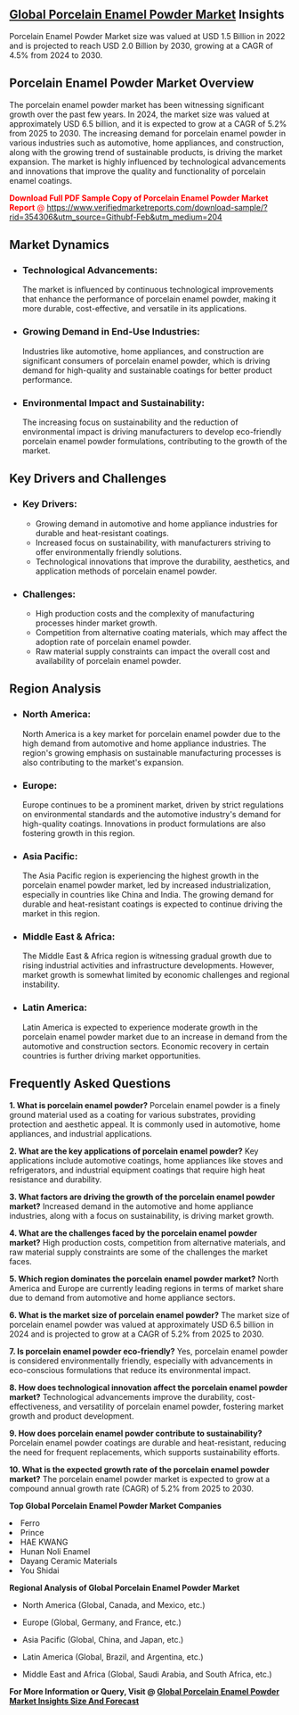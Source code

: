 <h2><a href="https://www.verifiedmarketreports.com/download-sample/?rid=354306&amp;utm_source=Githubf&amp;utm_medium=204" target="_blank">Global Porcelain Enamel Powder Market</a> Insights</h2><p>Porcelain Enamel Powder Market size was valued at USD 1.5 Billion in 2022 and is projected to reach USD 2.0 Billion by 2030, growing at a CAGR of 4.5% from 2024 to 2030.</p><p> <h2>Porcelain Enamel Powder Market Overview</h2> <p>The porcelain enamel powder market has been witnessing significant growth over the past few years. In 2024, the market size was valued at approximately USD 6.5 billion, and it is expected to grow at a CAGR of 5.2% from 2025 to 2030. The increasing demand for porcelain enamel powder in various industries such as automotive, home appliances, and construction, along with the growing trend of sustainable products, is driving the market expansion. The market is highly influenced by technological advancements and innovations that improve the quality and functionality of porcelain enamel coatings.</p> <p><p><span class=""><span style="color: #ff0000;"><strong>Download Full PDF Sample Copy of Porcelain Enamel Powder Market Report</strong> @ </span><a href="https://www.verifiedmarketreports.com/download-sample/?rid=354306&amp;utm_source=Githubf-Feb&amp;utm_medium=204" target="_blank">https://www.verifiedmarketreports.com/download-sample/?rid=354306&amp;utm_source=Githubf-Feb&amp;utm_medium=204</a></span></p></p> <h2>Market Dynamics</h2> <ul> <li><h3>Technological Advancements:</h3> The market is influenced by continuous technological improvements that enhance the performance of porcelain enamel powder, making it more durable, cost-effective, and versatile in its applications.</li> <li><h3>Growing Demand in End-Use Industries:</h3> Industries like automotive, home appliances, and construction are significant consumers of porcelain enamel powder, which is driving demand for high-quality and sustainable coatings for better product performance.</li> <li><h3>Environmental Impact and Sustainability:</h3> The increasing focus on sustainability and the reduction of environmental impact is driving manufacturers to develop eco-friendly porcelain enamel powder formulations, contributing to the growth of the market.</li> </ul> <h2>Key Drivers and Challenges</h2> <ul> <li><h3>Key Drivers:</h3> <ul> <li>Growing demand in automotive and home appliance industries for durable and heat-resistant coatings.</li> <li>Increased focus on sustainability, with manufacturers striving to offer environmentally friendly solutions.</li> <li>Technological innovations that improve the durability, aesthetics, and application methods of porcelain enamel powder.</li> </ul> </li> <li><h3>Challenges:</h3> <ul> <li>High production costs and the complexity of manufacturing processes hinder market growth.</li> <li>Competition from alternative coating materials, which may affect the adoption rate of porcelain enamel powder.</li> <li>Raw material supply constraints can impact the overall cost and availability of porcelain enamel powder.</li> </ul> </li> </ul> <h2>Region Analysis</h2> <ul> <li><h3>North America:</h3> North America is a key market for porcelain enamel powder due to the high demand from automotive and home appliance industries. The region's growing emphasis on sustainable manufacturing processes is also contributing to the market's expansion.</li> <li><h3>Europe:</h3> Europe continues to be a prominent market, driven by strict regulations on environmental standards and the automotive industry's demand for high-quality coatings. Innovations in product formulations are also fostering growth in this region.</li> <li><h3>Asia Pacific:</h3> The Asia Pacific region is experiencing the highest growth in the porcelain enamel powder market, led by increased industrialization, especially in countries like China and India. The growing demand for durable and heat-resistant coatings is expected to continue driving the market in this region.</li> <li><h3>Middle East & Africa:</h3> The Middle East & Africa region is witnessing gradual growth due to rising industrial activities and infrastructure developments. However, market growth is somewhat limited by economic challenges and regional instability.</li> <li><h3>Latin America:</h3> Latin America is expected to experience moderate growth in the porcelain enamel powder market due to an increase in demand from the automotive and construction sectors. Economic recovery in certain countries is further driving market opportunities.</li> </ul> <h2>Frequently Asked Questions</h2> <p><b>1. What is porcelain enamel powder?</b> Porcelain enamel powder is a finely ground material used as a coating for various substrates, providing protection and aesthetic appeal. It is commonly used in automotive, home appliances, and industrial applications.</p> <p><b>2. What are the key applications of porcelain enamel powder?</b> Key applications include automotive coatings, home appliances like stoves and refrigerators, and industrial equipment coatings that require high heat resistance and durability.</p> <p><b>3. What factors are driving the growth of the porcelain enamel powder market?</b> Increased demand in the automotive and home appliance industries, along with a focus on sustainability, is driving market growth.</p> <p><b>4. What are the challenges faced by the porcelain enamel powder market?</b> High production costs, competition from alternative materials, and raw material supply constraints are some of the challenges the market faces.</p> <p><b>5. Which region dominates the porcelain enamel powder market?</b> North America and Europe are currently leading regions in terms of market share due to demand from automotive and home appliance sectors.</p> <p><b>6. What is the market size of porcelain enamel powder?</b> The market size of porcelain enamel powder was valued at approximately USD 6.5 billion in 2024 and is projected to grow at a CAGR of 5.2% from 2025 to 2030.</p> <p><b>7. Is porcelain enamel powder eco-friendly?</b> Yes, porcelain enamel powder is considered environmentally friendly, especially with advancements in eco-conscious formulations that reduce its environmental impact.</p> <p><b>8. How does technological innovation affect the porcelain enamel powder market?</b> Technological advancements improve the durability, cost-effectiveness, and versatility of porcelain enamel powder, fostering market growth and product development.</p> <p><b>9. How does porcelain enamel powder contribute to sustainability?</b> Porcelain enamel powder coatings are durable and heat-resistant, reducing the need for frequent replacements, which supports sustainability efforts.</p> <p><b>10. What is the expected growth rate of the porcelain enamel powder market?</b> The porcelain enamel powder market is expected to grow at a compound annual growth rate (CAGR) of 5.2% from 2025 to 2030.</p> </p><p><strong>Top Global Porcelain Enamel Powder Market Companies</strong></p><div data-test-id=""><p><li>Ferro</li><li> Prince</li><li> HAE KWANG</li><li> Hunan Noli Enamel</li><li> Dayang Ceramic Materials</li><li> You Shidai</li></p><div><strong>Regional Analysis of&nbsp;Global Porcelain Enamel Powder Market</strong></div><ul><li dir="ltr"><p dir="ltr">North America&nbsp;(Global, Canada, and Mexico, etc.)</p></li><li dir="ltr"><p dir="ltr">Europe (Global, Germany, and France, etc.)</p></li><li dir="ltr"><p dir="ltr">Asia Pacific&nbsp;(Global, China, and Japan, etc.)</p></li><li dir="ltr"><p dir="ltr">Latin America&nbsp;(Global, Brazil, and Argentina, etc.)</p></li><li dir="ltr">Middle East and Africa&nbsp;(Global, Saudi Arabia, and South Africa, etc.)</li></ul><p><strong>For More Information or Query, Visit @&nbsp;</strong><strong><a href="https://www.verifiedmarketreports.com/product/porcelain-enamel-powder-market/?utm_source=Githubf&amp;utm_medium=204" target="_blank">Global Porcelain Enamel Powder Market Insights Size And Forecast</a></strong></p></div>

